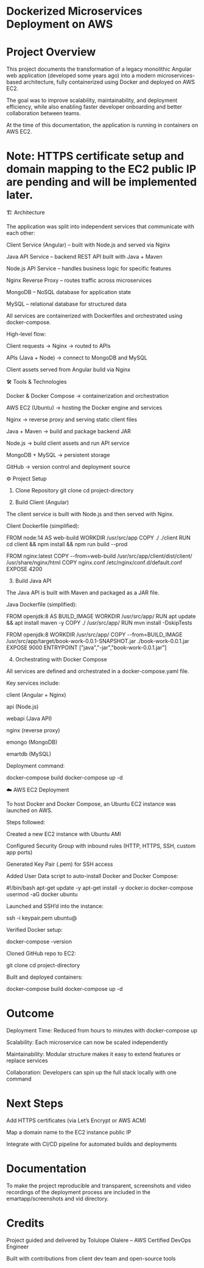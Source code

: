 # Dockerized Microservices Deployment on AWS
# Project Overview

This project documents the transformation of a legacy monolithic Angular web application (developed some years ago) into a modern microservices-based architecture, fully containerized using Docker and deployed on AWS EC2.

The goal was to improve scalability, maintainability, and deployment efficiency, while also enabling faster developer onboarding and better collaboration between teams.

At the time of this documentation, the application is running in containers on AWS EC2.
# Note: HTTPS certificate setup and domain mapping to the EC2 public IP are pending and will be implemented later.

🏗️ Architecture

The application was split into independent services that communicate with each other:

Client Service (Angular) – built with Node.js and served via Nginx

Java API Service – backend REST API built with Java + Maven

Node.js API Service – handles business logic for specific features

Nginx Reverse Proxy – routes traffic across microservices

MongoDB – NoSQL database for application state

MySQL – relational database for structured data

All services are containerized with Dockerfiles and orchestrated using docker-compose.

High-level flow:

Client requests → Nginx → routed to APIs

APIs (Java + Node) → connect to MongoDB and MySQL

Client assets served from Angular build via Nginx

🛠️ Tools & Technologies

Docker & Docker Compose → containerization and orchestration

AWS EC2 (Ubuntu) → hosting the Docker engine and services

Nginx → reverse proxy and serving static client files

Java + Maven → build and package backend JAR

Node.js → build client assets and run API service

MongoDB + MySQL → persistent storage

GitHub → version control and deployment source

⚙️ Project Setup
1. Clone Repository
git clone <repo-url>
cd project-directory

2. Build Client (Angular)

The client service is built with Node.js and then served with Nginx.

Client Dockerfile (simplified):

FROM node:14 AS web-build
WORKDIR /usr/src/app
COPY ./ ./client
RUN cd client && npm install && npm run build --prod

FROM nginx:latest
COPY --from=web-build /usr/src/app/client/dist/client/ /usr/share/nginx/html
COPY nginx.conf /etc/nginx/conf.d/default.conf
EXPOSE 4200

3. Build Java API

The Java API is built with Maven and packaged as a JAR file.

Java Dockerfile (simplified):

FROM openjdk:8 AS BUILD_IMAGE
WORKDIR /usr/src/app/
RUN apt update && apt install maven -y
COPY ./ /usr/src/app/
RUN mvn install -DskipTests

FROM openjdk:8
WORKDIR /usr/src/app/
COPY --from=BUILD_IMAGE /usr/src/app/target/book-work-0.0.1-SNAPSHOT.jar ./book-work-0.0.1.jar
EXPOSE 9000
ENTRYPOINT ["java","-jar","book-work-0.0.1.jar"]

4. Orchestrating with Docker Compose

All services are defined and orchestrated in a docker-compose.yaml file.

Key services include:

client (Angular + Nginx)

api (Node.js)

webapi (Java API)

nginx (reverse proxy)

emongo (MongoDB)

emartdb (MySQL)

Deployment command:

docker-compose build
docker-compose up -d

☁️ AWS EC2 Deployment

To host Docker and Docker Compose, an Ubuntu EC2 instance was launched on AWS.

Steps followed:

Created a new EC2 instance with Ubuntu AMI

Configured Security Group with inbound rules (HTTP, HTTPS, SSH, custom app ports)

Generated Key Pair (.pem) for SSH access

Added User Data script to auto-install Docker and Docker Compose:

#!/bin/bash
apt-get update -y
apt-get install -y docker.io docker-compose
usermod -aG docker ubuntu


Launched and SSH’d into the instance:

ssh -i keypair.pem ubuntu@<EC2-Public-IP>


Verified Docker setup:

docker-compose -version


Cloned GitHub repo to EC2:

git clone <repo-url>
cd project-directory


Built and deployed containers:

docker-compose build
docker-compose up -d

# Outcome

Deployment Time: Reduced from hours to minutes with docker-compose up

Scalability: Each microservice can now be scaled independently

Maintainability: Modular structure makes it easy to extend features or replace services

Collaboration: Developers can spin up the full stack locally with one command

# Next Steps

Add HTTPS certificates (via Let’s Encrypt or AWS ACM)

Map a domain name to the EC2 instance public IP

Integrate with CI/CD pipeline for automated builds and deployments

# Documentation

To make the project reproducible and transparent, screenshots and video recordings of the deployment process are included in the emartapp/screenshots and vid directory.

# Credits

Project guided and delivered by Tolulope Olalere – AWS Certified DevOps Engineer

Built with contributions from client dev team and open-source tools
